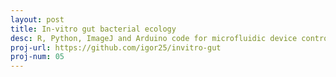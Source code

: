 ```yaml
---
layout: post
title: In-vitro gut bacterial ecology
desc: R, Python, ImageJ and Arduino code for microfluidic device control and data plotting.
proj-url: https://github.com/igor25/invitro-gut
proj-num: 05
---
```

